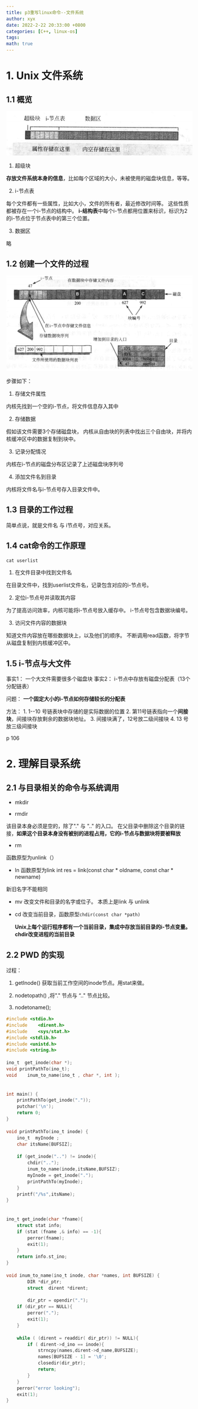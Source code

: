 ```yaml
---
title: p3重写linux命令--文件系统
author: xyx
date: 2022-2-22 20:33:00 +0800
categories: [C++, linux-os]
tags: 
math: true
---
```



# 1. Unix 文件系统

## 1.1 概览

![p6](../assets/ims/2022.02/p6.png)

1. 超级块 

**存放文件系统本身的信息**，比如每个区域的大小，未被使用的磁盘块信息，等等。

2. i-节点表

每个文件都有一些属性，比如大小，文件的所有者，最近修改时间等。 这些性质都被存在一个i-节点的结构中。 **i-结构表**中每个i-节点都用位置来标识，标识为2的i-节点位于节点表中的第三个位置。

3. 数据区

略


## 1.2 创建一个文件的过程



![p6](../assets/ims/2022.02/p7.png)

步骤如下：

1. 存储文件属性

内核先找到一个空的i-节点，将文件信息存入其中

2. 存储数据

假如该文件需要3个存储磁盘块， 内核从自由块的列表中找出三个自由块，并将内核缓冲区中的数据复制到块中。

3. 记录分配情况

内核在i-节点的磁盘分布区记录了上述磁盘块序列号

4. 添加文件名到目录

内核将文件名与i-节点号存入目录文件中。

## 1.3 目录的工作过程

简单点说，就是文件名 与 i节点号，对应关系。

## 1.4 cat命令的工作原理

`cat userlist`

1. 在文件目录中找到文件名

在目录文件中，找到userlist文件名，记录包含对应的i-节点号。

2. 定位i-节点号并读取其内容

为了提高访问效率，内核可能将i-节点号放入缓存中。
i-节点号包含数据块编号。

3. 访问文件内容的数据块

知道文件内容放在哪些数据块上，以及他们的顺序。 不断调用read函数，将字节从磁盘复制到内核缓冲区中。

## 1.5 i-节点与大文件

事实1： 一个大文件需要很多个磁盘块
事实2： i-节点中存放有磁盘分配表（13个分配链表）

问题： **一个固定大小的i-节点如何存储较长的分配表**

方法：
    1.  1--10 号链表块中存储的是实际数据的位置
    2.  第11号链表指向一个**间接块**，间接块存放剩余的数据块地址。
    3. 间接块满了，12号放二级间接块
    4. 13 号放三级间接块


p 106

# 2. 理解目录系统

## 2.1 与目录相关的命令与系统调用

- mkdir

- rmdir

该目录本身必须是空的，除了"." 与 ".." 的入口。
在父目录中删除这个目录的链接，**如果这个目录本身没有被别的进程占用，它的i-节点与数据块将要被释放**

- rm 

函数原型为unlink（）

- ln
函数原型为link
int res = link(const char * oldname, const char * newname)

新旧名字不能相同

- mv
 改变文件和目录的名字或位子。
 本质上是link  与 unlink

- cd 
    改变当前目录，函数原型`chdir(const char *path)`

    **Unix上每个运行程序都有一个当前目录，集成中存放当前目录的i-节点变量。chdir改变进程的当前目录**



## 2.2 PWD 的实现

过程：

1. getInode() 获取当前工作空间的inode节点。用stat来做。

2.  nodetopath() ,将"." 节点与 “.." 节点比较。

3.  nodetoname();



```c
#include <stdio.h>
#include	<dirent.h>
#include	<sys/stat.h>
#include <stdlib.h>
#include <unistd.h>
#include <string.h>

ino_t  get_inode(char *);
void printPathTo(ino_t);
void    inum_to_name(ino_t , char *, int );


int main() {
    printPathTo(get_inode("."));
    putchar('\n');
    return 0;
}

void printPathTo(ino_t inode) {
    ino_t  myInode ;
    char itsName[BUFSIZ];

    if (get_inode("..") != inode){
        chdir("..");
        inum_to_name(inode,itsName,BUFSIZ);
        myInode = get_inode(".");
        printPathTo(myInode);
    }
    printf("/%s",itsName);
}


ino_t get_inode(char *fname){
    struct stat info;
    if (stat (fname ,& info) == -1){
        perror(fname);
        exit(1);
    }
    return info.st_ino;
}

void inum_to_name(ino_t inode, char *names, int BUFSIZE) {
        DIR *dir_ptr;
        struct  dirent *dirent;

        dir_ptr = opendir(".");
    if (dir_ptr == NULL){
        perror(".");
        exit(1);
    }

    while ( (dirent = readdir( dir_ptr)) != NULL){
        if ( dirent->d_ino == inode){
            strncpy(names,dirent->d_name,BUFSIZE);
            names[BUFSIZE - 1] = '\0';
            closedir(dir_ptr);
            return;
        }
    }
    perror("error looking");
    exit(1);
}
```